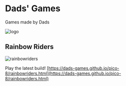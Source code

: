 # Dads' Games
Games made by Dads

![logo](https://github.com/jonrick/dadsgames/blob/main/logo.png)

## Rainbow Riders
![rainbowriders](https://github.com/jonrick/dadsgames/blob/main/rainbowriders.gif)

Play the latest build!
[https://dads-games.github.io/pico-8/rainbowriders.html](https://dads-games.github.io/pico-8/rainbowriders.html)
